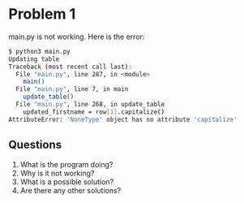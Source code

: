 # Problem 1

main.py is not working.  Here is the error:

```bash
$ python3 main.py
Updating table
Traceback (most recent call last):
  File "main.py", line 287, in <module>
    main()
  File "main.py", line 7, in main
    update_table()
  File "main.py", line 268, in update_table
    updated_firstname = row[1].capitalize()
AttributeError: 'NoneType' object has no attribute 'capitalize'
```

## Questions

1) What is the program doing?
1) Why is it not working?
1) What is a possible solution?
1) Are there any other solutions?
